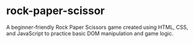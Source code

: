 # rock-paper-scissor
A beginner-friendly Rock Paper Scissors game created using HTML, CSS, and JavaScript to practice basic DOM manipulation and game logic.
